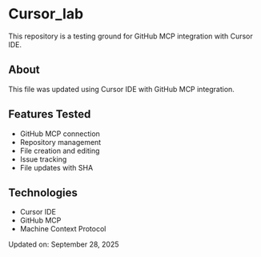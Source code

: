 # Cursor_lab

This repository is a testing ground for GitHub MCP integration with Cursor IDE.

## About

This file was updated using Cursor IDE with GitHub MCP integration.

## Features Tested

- GitHub MCP connection
- Repository management
- File creation and editing
- Issue tracking
- File updates with SHA

## Technologies

- Cursor IDE
- GitHub MCP
- Machine Context Protocol

Updated on: September 28, 2025